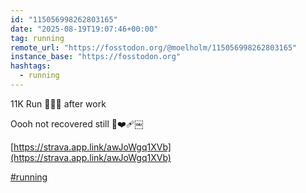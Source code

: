 ```yaml
---
id: "115056998262803165"
date: "2025-08-19T19:07:46+00:00"
tag: running
remote_url: "https://fosstodon.org/@moelholm/115056998262803165"
instance_base: "https://fosstodon.org"
hashtags:
  - running
---
```

11K Run 🏃🏽‍♀️ after work

Oooh not recovered still 🤣❤️‍🩹￼

[https://strava.app.link/awJoWgq1XVb](https://strava.app.link/awJoWgq1XVb)

[#running](https://fosstodon.org/tags/running)

